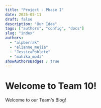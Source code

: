 ```yaml
---
title: "Project - Phase I"
date: 2025-05-11
draft: false
description: "Our Idea"
tags: ["authors", "config", "docs"]
slug: "index"
authors:
  - "alpberrak"
  - "elianne_mejia"
  - "JessicaPoblete"
  - "mahika_modi"
showAuthorsBadges : true
---
```


# Welcome to Team 10!

Welcome to our Team's Blog!

